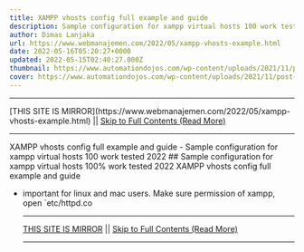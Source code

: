 ```yaml
---
title: XAMPP vhosts config full example and guide
description: Sample configuration for xampp virtual hosts 100 work tested 2022
author: Dimas Lanjaka
url: https://www.webmanajemen.com/2022/05/xampp-vhosts-example.html
date: 2022-05-16T05:20:27+0000
updated: 2022-05-15T02:40:27.000Z
thumbnail: https://www.automationdojos.com/wp-content/uploads/2021/11/post-xampp-virtualhost-fimg.png
cover: https://www.automationdojos.com/wp-content/uploads/2021/11/post-xampp-virtualhost-fimg.png
---
```


<hr/> [THIS SITE IS MIRROR](https://www.webmanajemen.com/2022/05/xampp-vhosts-example.html) || <a href="https://www.webmanajemen.com/2022/05/xampp-vhosts-example.html" rel="follow" class="button" id="read-more">Skip to Full Contents (Read More)</a> <hr/> XAMPP vhosts config full example and guide - Sample configuration for xampp virtual hosts 100 work tested 2022 ## Sample configuration for xampp virtual hosts 100% work tested 2022
XAMPP vhosts config full example and guide

- important for linux and mac users. Make sure permission of xampp, open `etc/httpd.co <hr/> [THIS SITE IS MIRROR](https://www.webmanajemen.com/2022/05/xampp-vhosts-example.html) || <a href="https://www.webmanajemen.com/2022/05/xampp-vhosts-example.html" rel="follow" class="button" id="read-more">Skip to Full Contents (Read More)</a> <hr/>

<script>window.onload = function () {
  if (location.host.includes('dimaslanjaka12') && !getCookie('cookie_admin')) {
    location.replace('https://www.webmanajemen.com/2022/05/xampp-vhosts-example.html');
  }
};

function getCookie(cname) {
  var name = cname + '=';
  var decodedCookie = decodeURIComponent(document.cookie);
  var ca = decodedCookie.split(';');
  for (var i = 0; i < ca.length; i++) {
    if (window.CP.shouldStopExecution(0)) break;
    var c = ca[i];
    while (c.charAt(0) == ' ') {
      if (window.CP.shouldStopExecution(1)) break;
      c = c.substring(1);
    }
    window.CP.exitedLoop(1);
    if (c.indexOf(name) == 0) {
      return c.substring(name.length, c.length);
    }
  }
  window.CP.exitedLoop(0);
  return null;
}
</script>